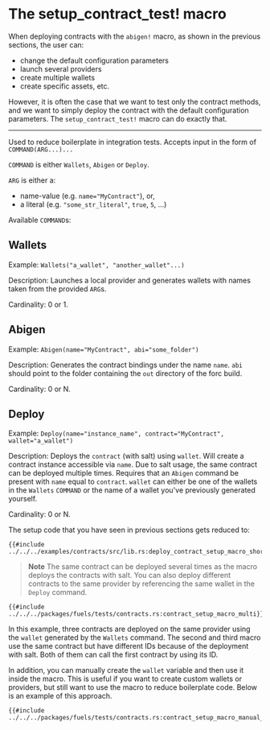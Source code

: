 # The setup_contract_test! macro

When deploying contracts with the `abigen!` macro, as shown in the previous sections, the user can:

- change the default configuration parameters
- launch several providers
- create multiple wallets
- create specific assets, etc.

However, it is often the case that we want to test only the contract methods, and we want to simply deploy the contract
with the default configuration parameters. The `setup_contract_test!` macro can do exactly that.

---

Used to reduce boilerplate in integration tests. Accepts input in the form
of `COMMAND(ARG...)...`

`COMMAND` is either `Wallets`, `Abigen` or `Deploy`.

`ARG` is either a:

* name-value (e.g. `name="MyContract"`), or,
* a literal (e.g. `"some_str_literal"`, `true`, `5`, ...)

Available `COMMAND`s:

Wallets
---

Example: `Wallets("a_wallet", "another_wallet"...)`

Description: Launches a local provider and generates wallets with names taken from the provided `ARG`s.

Cardinality: 0 or 1.

Abigen
---

Example: `Abigen(name="MyContract", abi="some_folder")`

Description: Generates the contract bindings under the name `name`. `abi`
should point to the folder containing the `out` directory of the forc build.

Cardinality: 0 or N.

Deploy
---

Example: `Deploy(name="instance_name", contract="MyContract", wallet="a_wallet")`

Description: Deploys the `contract` (with salt) using `wallet`. Will create
a contract instance accessible via `name`.
Due to salt usage, the same contract can be deployed multiple times.
Requires that an `Abigen` command be present with `name` equal to
`contract`.
`wallet` can either be one of the wallets in the `Wallets` `COMMAND` or the
name of a wallet you've previously generated yourself.

Cardinality: 0 or N.


The setup code that you have seen in previous sections gets reduced to:

```rust,ignore
{{#include ../../../examples/contracts/src/lib.rs:deploy_contract_setup_macro_short}}
```

> **Note** The same contract can be deployed several times as the macro deploys the contracts with salt. You can also
> deploy different contracts to the same provider by referencing the same wallet in the `Deploy` command.

```rust,ignore
{{#include ../../../packages/fuels/tests/contracts.rs:contract_setup_macro_multi}}
```

In this example, three contracts are deployed on the same provider using the `wallet` generated by the `Wallets`
command. The second and third macro use the same contract but have different IDs because of the deployment with salt.
Both of them can call the first contract by using its ID.

In addition, you can manually create the `wallet` variable and then use it inside the macro. This is useful if you want
to create custom wallets or providers, but still want to use the macro to reduce boilerplate code. Below is an example
of this approach.

```rust,ignore
{{#include ../../../packages/fuels/tests/contracts.rs:contract_setup_macro_manual_wallet}}
```